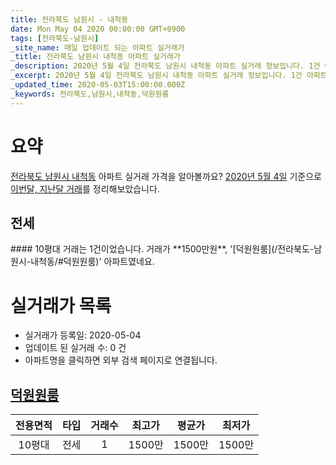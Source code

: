 ```yaml
---
title: 전라북도 남원시 - 내척동
date: Mon May 04 2020 00:00:00 GMT+0900
tags: [전라북도-남원시]
_site_name: 매일 업데이트 되는 아파트 실거래가
_title: 전라북도 남원시 내척동 아파트 실거래가
_description: 2020년 5월 4일 전라북도 남원시 내척동 아파트 실거래 정보입니다. 1건 아파트 정보가 있습니다.
_excerpt: 2020년 5월 4일 전라북도 남원시 내척동 아파트 실거래 정보입니다. 1건 아파트 정보가 있습니다.
_updated_time: 2020-05-03T15:00:00.000Z
_keywords: 전라북도,남원시,내척동,덕원원룸
---
```





# 요약
<ins>전라북도 남원시 내척동</ins> 아파트 실거래 가격을 알아볼까요? <ins>2020년 5월 4일</ins> 기준으로 <ins>이번달, 지난달 거래</ins>를 정리해보았습니다.

## 전세
<div class="container">
<div class="twelve columns" markdown="1">
#### 10평대
거래는 1건이었습니다. 거래가 **1500만원**, '[덕원원룸](/전라북도-남원시-내척동/#덕원원룸)' 아파트였네요.
</div>
</div>



# 실거래가 목록
- 실거래가 등록일: 2020-05-04
- 업데이트 된 실거래 수: 0 건
- 아파트명을 클릭하면 외부 검색 페이지로 연결됩니다.

## [덕원원룸](#덕원원룸)

|전용면적|타입|거래수|최고가|평균가|최저가|
|:---:|:---:|:---:|:---:|:---:|:---:|
|10평대|<span class="deal-type-2">전세</span>|1|1500만|1500만|1500만|

<br/>



